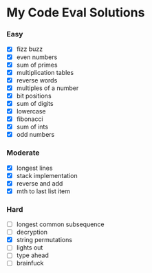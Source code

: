 # My Code Eval Solutions

### Easy

- [x] fizz buzz
- [x] even numbers
- [x] sum of primes
- [x] multiplication tables
- [x] reverse words
- [x] multiples of a number
- [x] bit positions
- [x] sum of digits
- [x] lowercase
- [x] fibonacci
- [x] sum of ints
- [x] odd numbers

### Moderate

- [x] longest lines
- [x] stack implementation
- [x] reverse and add
- [x] mth to last list item

### Hard

- [ ] longest common subsequence
- [ ] decryption
- [x] string permutations
- [ ] lights out
- [ ] type ahead
- [ ] brainfuck